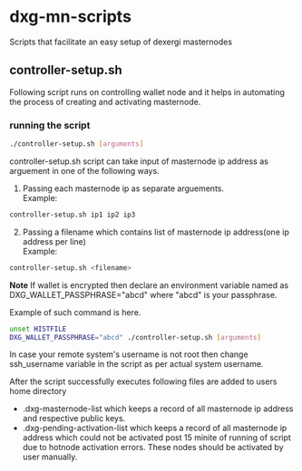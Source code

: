 # dxg-mn-scripts
Scripts that facilitate an easy setup of dexergi masternodes  

## controller-setup.sh
Following script runs on controlling wallet node and it helps in automating the process of creating and activating masternode.  

### running the script
```bash
./controller-setup.sh [arguments]
```

controller-setup.sh script can take input of masternode ip address as arguement in one of the following ways.

1. Passing each masternode ip as separate arguements.   
Example: 
```bash
controller-setup.sh ip1 ip2 ip3 
```

2. Passing a filename which contains list of masternode ip address(one ip address per line)   
Example: 
```bash
controller-setup.sh <filename>
```

**Note**
If wallet is encrypted then declare an environment variable named as DXG_WALLET_PASSPHRASE="abcd" where "abcd" is your passphrase.  

Example of such command is here.
```bash
unset HISTFILE
DXG_WALLET_PASSPHRASE="abcd" ./controller-setup.sh [arguments]
```

In case your remote system's username is not root then change ssh_username variable in the script as per actual system username.

After the script successfully executes following files are added to users home directory     
* .dxg-masternode-list which keeps a record of all masternode ip address and respective public keys.
* .dxg-pending-activation-list which keeps a record of all masternode ip address which could not be activated post 15 minite of running of script due to hotnode activation errors. These nodes should be activated by user manually. 